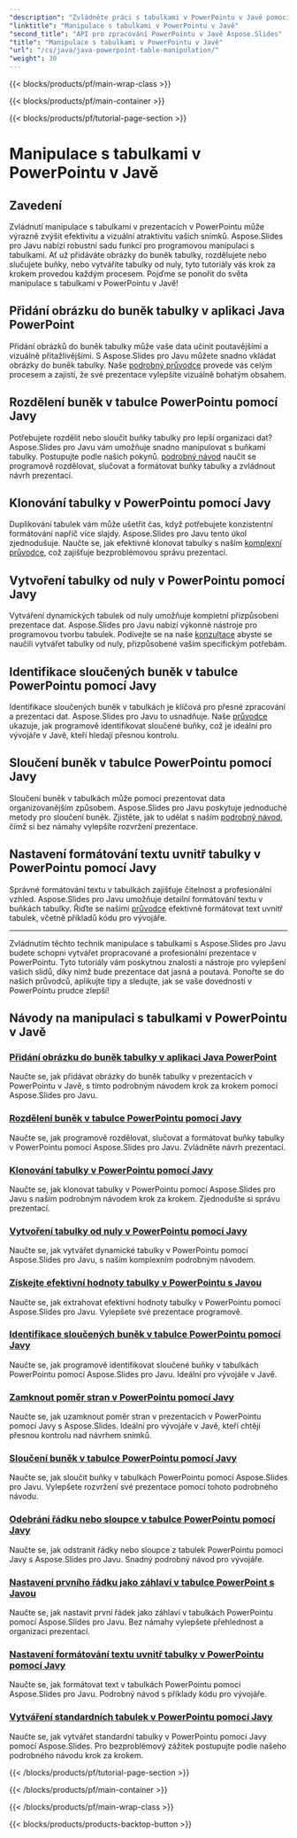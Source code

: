 ```yaml
---
"description": "Zvládněte práci s tabulkami v PowerPointu v Javě pomocí Aspose.Slides. Naučte se přidávat obrázky, rozdělovat buňky, vytvářet tabulky a další v našich podrobných návodech krok za krokem."
"linktitle": "Manipulace s tabulkami v PowerPointu v Javě"
"second_title": "API pro zpracování PowerPointu v Javě Aspose.Slides"
"title": "Manipulace s tabulkami v PowerPointu v Javě"
"url": "/cs/java/java-powerpoint-table-manipulation/"
"weight": 30
---
```


{{< blocks/products/pf/main-wrap-class >}}

{{< blocks/products/pf/main-container >}}

{{< blocks/products/pf/tutorial-page-section >}}

# Manipulace s tabulkami v PowerPointu v Javě

## Zavedení

Zvládnutí manipulace s tabulkami v prezentacích v PowerPointu může výrazně zvýšit efektivitu a vizuální atraktivitu vašich snímků. Aspose.Slides pro Javu nabízí robustní sadu funkcí pro programovou manipulaci s tabulkami. Ať už přidáváte obrázky do buněk tabulky, rozdělujete nebo slučujete buňky, nebo vytváříte tabulky od nuly, tyto tutoriály vás krok za krokem provedou každým procesem. Pojďme se ponořit do světa manipulace s tabulkami v PowerPointu v Javě!

## Přidání obrázku do buněk tabulky v aplikaci Java PowerPoint
Přidání obrázků do buněk tabulky může vaše data učinit poutavějšími a vizuálně přitažlivějšími. S Aspose.Slides pro Javu můžete snadno vkládat obrázky do buněk tabulky. Naše [podrobný průvodce](./add-image-inside-table-cells-java-powerpoint/) provede vás celým procesem a zajistí, že své prezentace vylepšíte vizuálně bohatým obsahem.

## Rozdělení buněk v tabulce PowerPointu pomocí Javy
Potřebujete rozdělit nebo sloučit buňky tabulky pro lepší organizaci dat? Aspose.Slides pro Javu vám umožňuje snadno manipulovat s buňkami tabulky. Postupujte podle našich pokynů. [podrobný návod](./split-cells-powerpoint-table-java/) naučit se programově rozdělovat, slučovat a formátovat buňky tabulky a zvládnout návrh prezentací.

## Klonování tabulky v PowerPointu pomocí Javy
Duplikování tabulek vám může ušetřit čas, když potřebujete konzistentní formátování napříč více slajdy. Aspose.Slides pro Javu tento úkol zjednodušuje. Naučte se, jak efektivně klonovat tabulky s naším [komplexní průvodce](./clone-table-powerpoint-java/), což zajišťuje bezproblémovou správu prezentací.

## Vytvoření tabulky od nuly v PowerPointu pomocí Javy
Vytváření dynamických tabulek od nuly umožňuje kompletní přizpůsobení prezentace dat. Aspose.Slides pro Javu nabízí výkonné nástroje pro programovou tvorbu tabulek. Podívejte se na naše [konzultace](./create-table-from-scratch-powerpoint-java/) abyste se naučili vytvářet tabulky od nuly, přizpůsobené vašim specifickým potřebám.

## Identifikace sloučených buněk v tabulce PowerPointu pomocí Javy
Identifikace sloučených buněk v tabulkách je klíčová pro přesné zpracování a prezentaci dat. Aspose.Slides pro Javu to usnadňuje. Naše [průvodce](./identify-merged-cells-powerpoint-table-java/) ukazuje, jak programově identifikovat sloučené buňky, což je ideální pro vývojáře v Javě, kteří hledají přesnou kontrolu.

## Sloučení buněk v tabulce PowerPointu pomocí Javy
Sloučení buněk v tabulkách může pomoci prezentovat data organizovanějším způsobem. Aspose.Slides pro Javu poskytuje jednoduché metody pro sloučení buněk. Zjistěte, jak to udělat s naším [podrobný návod](./merge-cells-powerpoint-table-java/), čímž si bez námahy vylepšíte rozvržení prezentace.

## Nastavení formátování textu uvnitř tabulky v PowerPointu pomocí Javy
Správné formátování textu v tabulkách zajišťuje čitelnost a profesionální vzhled. Aspose.Slides pro Javu umožňuje detailní formátování textu v buňkách tabulky. Řiďte se našimi [průvodce](./set-text-formatting-inside-table-powerpoint-java/) efektivně formátovat text uvnitř tabulek, včetně příkladů kódu pro vývojáře.

---

Zvládnutím těchto technik manipulace s tabulkami s Aspose.Slides pro Javu budete schopni vytvářet propracované a profesionální prezentace v PowerPointu. Tyto tutoriály vám poskytnou znalosti a nástroje pro vylepšení vašich slidů, díky nimž bude prezentace dat jasná a poutavá. Ponořte se do našich průvodců, aplikujte tipy a sledujte, jak se vaše dovednosti v PowerPointu prudce zlepší!
## Návody na manipulaci s tabulkami v PowerPointu v Javě
### [Přidání obrázku do buněk tabulky v aplikaci Java PowerPoint](./add-image-inside-table-cells-java-powerpoint/)
Naučte se, jak přidávat obrázky do buněk tabulky v prezentacích v PowerPointu v Javě, s tímto podrobným návodem krok za krokem pomocí Aspose.Slides pro Javu.
### [Rozdělení buněk v tabulce PowerPointu pomocí Javy](./split-cells-powerpoint-table-java/)
Naučte se, jak programově rozdělovat, slučovat a formátovat buňky tabulky v PowerPointu pomocí Aspose.Slides pro Javu. Zvládněte návrh prezentací.
### [Klonování tabulky v PowerPointu pomocí Javy](./clone-table-powerpoint-java/)
Naučte se, jak klonovat tabulky v PowerPointu pomocí Aspose.Slides pro Javu s naším podrobným návodem krok za krokem. Zjednodušte si správu prezentací.
### [Vytvoření tabulky od nuly v PowerPointu pomocí Javy](./create-table-from-scratch-powerpoint-java/)
Naučte se, jak vytvářet dynamické tabulky v PowerPointu pomocí Aspose.Slides pro Javu, s naším komplexním podrobným návodem.
### [Získejte efektivní hodnoty tabulky v PowerPointu s Javou](./get-effective-values-table-powerpoint-java/)
Naučte se, jak extrahovat efektivní hodnoty tabulky v PowerPointu pomocí Aspose.Slides pro Javu. Vylepšete své prezentace programově.
### [Identifikace sloučených buněk v tabulce PowerPointu pomocí Javy](./identify-merged-cells-powerpoint-table-java/)
Naučte se, jak programově identifikovat sloučené buňky v tabulkách PowerPointu pomocí Aspose.Slides pro Javu. Ideální pro vývojáře v Javě.
### [Zamknout poměr stran v PowerPointu pomocí Javy](./lock-aspect-ratio-powerpoint-java/)
Naučte se, jak uzamknout poměr stran v prezentacích v PowerPointu pomocí Javy s Aspose.Slides. Ideální pro vývojáře v Javě, kteří chtějí přesnou kontrolu nad návrhem snímků.
### [Sloučení buněk v tabulce PowerPointu pomocí Javy](./merge-cells-powerpoint-table-java/)
Naučte se, jak sloučit buňky v tabulkách PowerPointu pomocí Aspose.Slides pro Javu. Vylepšete rozvržení své prezentace pomocí tohoto podrobného návodu.
### [Odebrání řádku nebo sloupce v tabulce PowerPointu pomocí Javy](./remove-row-column-powerpoint-table-java/)
Naučte se, jak odstranit řádky nebo sloupce z tabulek PowerPointu pomocí Javy s Aspose.Slides pro Javu. Snadný podrobný návod pro vývojáře.
### [Nastavení prvního řádku jako záhlaví v tabulce PowerPoint s Javou](./set-first-row-header-powerpoint-table-java/)
Naučte se, jak nastavit první řádek jako záhlaví v tabulkách PowerPointu pomocí Aspose.Slides pro Javu. Bez námahy vylepšete přehlednost a organizaci prezentací.
### [Nastavení formátování textu uvnitř tabulky v PowerPointu pomocí Javy](./set-text-formatting-inside-table-powerpoint-java/)
Naučte se, jak formátovat text v tabulkách PowerPointu pomocí Aspose.Slides pro Javu. Podrobný návod s příklady kódu pro vývojáře.
### [Vytváření standardních tabulek v PowerPointu pomocí Javy](./create-standard-tables-powerpoint-java/)
Naučte se, jak vytvářet standardní tabulky v PowerPointu pomocí Javy pomocí Aspose.Slides. Pro bezproblémový zážitek postupujte podle našeho podrobného návodu krok za krokem.

{{< /blocks/products/pf/tutorial-page-section >}}

{{< /blocks/products/pf/main-container >}}

{{< /blocks/products/pf/main-wrap-class >}}

{{< blocks/products/products-backtop-button >}}